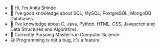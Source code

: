 - 👋 Hi, I'm Anita Shinde
- 👀 I've good knowledge about SQL, MySQL, PostgreSQL, MongoDB Databases.
- 🌱 I’ve knowledge about C, Java, Python, HTML, CSS, Javascript and Data Structures and Algorithms.
- 💞️ Currently Pursuing Master's in Computer Science
- 😃 Programming is not a bug, it's a feature.

